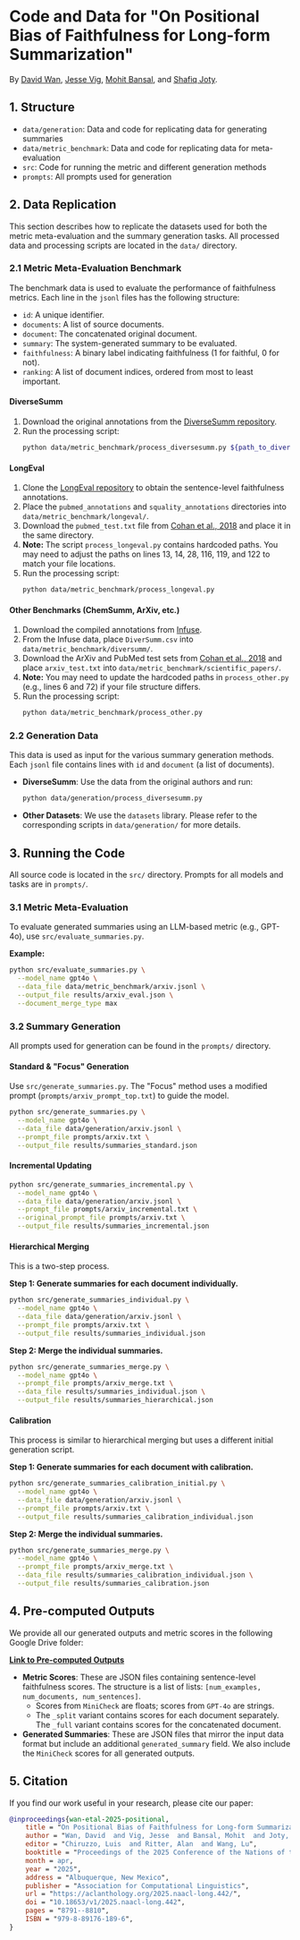 # Code and Data for "On Positional Bias of Faithfulness for Long-form Summarization"

By [David Wan](https://meetdavidwan.github.io/), [Jesse Vig](https://jessevig.com/), [Mohit Bansal](https://www.cs.unc.edu/~mbansal/), and [Shafiq Joty](https://raihanjoty.github.io/).

## 1. Structure
- `data/generation`: Data and code for replicating data for generating summaries
- `data/metric_benchmark`: Data and code for replicating data for meta-evaluation
- `src`: Code for running the metric and different generation methods
- `prompts`: All prompts used for generation


## 2. Data Replication

This section describes how to replicate the datasets used for both the metric meta-evaluation and the summary generation tasks. All processed data and processing scripts are located in the `data/` directory.

### 2.1 Metric Meta-Evaluation Benchmark

The benchmark data is used to evaluate the performance of faithfulness metrics. Each line in the `jsonl` files has the following structure:

  - `id`: A unique identifier.
  - `documents`: A list of source documents.
  - `document`: The concatenated original document.
  - `summary`: The system-generated summary to be evaluated.
  - `faithfulness`: A binary label indicating faithfulness (1 for faithful, 0 for not).
  - `ranking`: A list of document indices, ordered from most to least important.

#### **DiverseSumm**

1.  Download the original annotations from the [DiverseSumm repository](https://github.com/salesforce/DiverseSumm).
2.  Run the processing script:
    ```bash
    python data/metric_benchmark/process_diversesumm.py ${path_to_diversesumm_annotation_jsonl}
    ```

#### **LongEval**

1.  Clone the [LongEval repository](https://github.com/martiansideofthemoon/longeval-summarization) to obtain the sentence-level faithfulness annotations.
2.  Place the `pubmed_annotations` and `squality_annotations` directories into `data/metric_benchmark/longeval/`.
3.  Download the `pubmed_test.txt` file from [Cohan et al., 2018](https://github.com/armancohan/long-summarization) and place it in the same directory.
4.  **Note:** The script `process_longeval.py` contains hardcoded paths. You may need to adjust the paths on lines 13, 14, 28, 116, 119, and 122 to match your file locations.
5.  Run the processing script:
    ```bash
    python data/metric_benchmark/process_longeval.py
    ```

#### **Other Benchmarks (ChemSumm, ArXiv, etc.)**

1.  Download the compiled annotations from [Infuse](https://github.com/HJZnlp/infuse).
2.  From the Infuse data, place `DiverSumm.csv` into `data/metric_benchmark/diversumm/`.
3.  Download the ArXiv and PubMed test sets from [Cohan et al., 2018](https://github.com/armancohan/long-summarization) and place `arxiv_test.txt` into `data/metric_benchmark/scientific_papers/`.
4.  **Note:** You may need to update the hardcoded paths in `process_other.py` (e.g., lines 6 and 72) if your file structure differs.
5.  Run the processing script:
    ```bash
    python data/metric_benchmark/process_other.py
    ```

### 2.2 Generation Data

This data is used as input for the various summary generation methods. Each `jsonl` file contains lines with `id` and `document` (a list of documents).

  - **DiverseSumm**: Use the data from the original authors and run:
    ```bash
    python data/generation/process_diversesumm.py
    ```
  - **Other Datasets**: We use the `datasets` library. Please refer to the corresponding scripts in `data/generation/` for more details.

## 3. Running the Code

All source code is located in the `src/` directory. Prompts for all models and tasks are in `prompts/`.

### 3.1 Metric Meta-Evaluation

To evaluate generated summaries using an LLM-based metric (e.g., GPT-4o), use `src/evaluate_summaries.py`.

**Example:**

```bash
python src/evaluate_summaries.py \
  --model_name gpt4o \
  --data_file data/metric_benchmark/arxiv.jsonl \
  --output_file results/arxiv_eval.json \
  --document_merge_type max
```

### 3.2 Summary Generation

All prompts used for generation can be found in the `prompts/` directory.

#### **Standard & "Focus" Generation**

Use `src/generate_summaries.py`. The "Focus" method uses a modified prompt (`prompts/arxiv_prompt_top.txt`) to guide the model.

```bash
python src/generate_summaries.py \
  --model_name gpt4o \
  --data_file data/generation/arxiv.jsonl \
  --prompt_file prompts/arxiv.txt \
  --output_file results/summaries_standard.json
```

#### **Incremental Updating**

```bash
python src/generate_summaries_incremental.py \
  --model_name gpt4o \
  --data_file data/generation/arxiv.jsonl \
  --prompt_file prompts/arxiv_incremental.txt \
  --original_prompt_file prompts/arxiv.txt \
  --output_file results/summaries_incremental.json
```

#### **Hierarchical Merging**

This is a two-step process.

**Step 1: Generate summaries for each document individually.**

```bash
python src/generate_summaries_individual.py \
  --model_name gpt4o \
  --data_file data/generation/arxiv.jsonl \
  --prompt_file prompts/arxiv.txt \
  --output_file results/summaries_individual.json
```

**Step 2: Merge the individual summaries.**

```bash
python src/generate_summaries_merge.py \
  --model_name gpt4o \
  --prompt_file prompts/arxiv_merge.txt \
  --data_file results/summaries_individual.json \
  --output_file results/summaries_hierarchical.json
```

#### **Calibration**

This process is similar to hierarchical merging but uses a different initial generation script.

**Step 1: Generate summaries for each document with calibration.**

```bash
python src/generate_summaries_calibration_initial.py \
  --model_name gpt4o \
  --data_file data/generation/arxiv.jsonl \
  --prompt_file prompts/arxiv.txt \
  --output_file results/summaries_calibration_individual.json
```

**Step 2: Merge the individual summaries.**

```bash
python src/generate_summaries_merge.py \
  --model_name gpt4o \
  --prompt_file prompts/arxiv_merge.txt \
  --data_file results/summaries_calibration_individual.json \
  --output_file results/summaries_calibration.json
```

## 4. Pre-computed Outputs

We provide all our generated outputs and metric scores in the following Google Drive folder:

[**Link to Pre-computed Outputs**](https://drive.google.com/drive/folders/1Mv9GhGqhUtMsW51FJ8O49M0IBPlJer0i?usp=sharing)

  - **Metric Scores**: These are JSON files containing sentence-level faithfulness scores. The structure is a list of lists: `[num_examples, num_documents, num_sentences]`.
      - Scores from `MiniCheck` are floats; scores from `GPT-4o` are strings.
      - The `_split` variant contains scores for each document separately. The `_full` variant contains scores for the concatenated document.
  - **Generated Summaries**: These are JSON files that mirror the input data format but include an additional `generated_summary` field. We also include the `MiniCheck` scores for all generated outputs.

## 5. Citation

If you find our work useful in your research, please cite our paper:

```bibtex
@inproceedings{wan-etal-2025-positional,
    title = "On Positional Bias of Faithfulness for Long-form Summarization",
    author = "Wan, David  and Vig, Jesse  and Bansal, Mohit  and Joty, Shafiq",
    editor = "Chiruzzo, Luis  and Ritter, Alan  and Wang, Lu",
    booktitle = "Proceedings of the 2025 Conference of the Nations of the Americas Chapter of the Association for Computational Linguistics: Human Language Technologies (Volume 1: Long Papers)",
    month = apr,
    year = "2025",
    address = "Albuquerque, New Mexico",
    publisher = "Association for Computational Linguistics",
    url = "https://aclanthology.org/2025.naacl-long.442/",
    doi = "10.18653/v1/2025.naacl-long.442",
    pages = "8791--8810",
    ISBN = "979-8-89176-189-6",
}
```